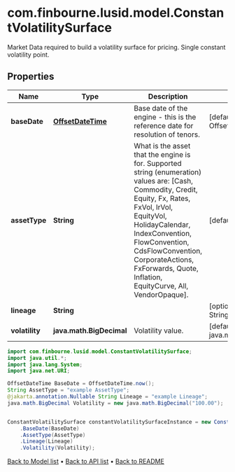 # com.finbourne.lusid.model.ConstantVolatilitySurface
Market Data required to build a volatility surface for pricing.  Single constant volatility point.

## Properties

Name | Type | Description | Notes
------------ | ------------- | ------------- | -------------
**baseDate** | [**OffsetDateTime**](OffsetDateTime.md) | Base date of the engine - this is the reference date for resolution of tenors. | [default to OffsetDateTime]
**assetType** | **String** | What is the asset that the engine is for.  Supported string (enumeration) values are: [Cash, Commodity, Credit, Equity, Fx, Rates, FxVol, IrVol, EquityVol, HolidayCalendar, IndexConvention, FlowConvention, CdsFlowConvention, CorporateActions, FxForwards, Quote, Inflation, EquityCurve, All, VendorOpaque]. | [default to String]
**lineage** | **String** |  | [optional] [default to String]
**volatility** | **java.math.BigDecimal** | Volatility value. | [default to java.math.BigDecimal]

```java
import com.finbourne.lusid.model.ConstantVolatilitySurface;
import java.util.*;
import java.lang.System;
import java.net.URI;

OffsetDateTime BaseDate = OffsetDateTime.now();
String AssetType = "example AssetType";
@jakarta.annotation.Nullable String Lineage = "example Lineage";
java.math.BigDecimal Volatility = new java.math.BigDecimal("100.00");


ConstantVolatilitySurface constantVolatilitySurfaceInstance = new ConstantVolatilitySurface()
    .BaseDate(BaseDate)
    .AssetType(AssetType)
    .Lineage(Lineage)
    .Volatility(Volatility);
```


[Back to Model list](../README.md#documentation-for-models) &#8226; [Back to API list](../README.md#documentation-for-api-endpoints) &#8226; [Back to README](../README.md)
